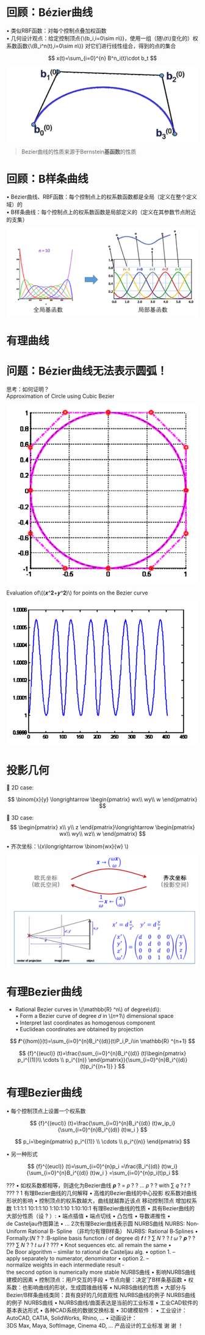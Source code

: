 

# 回顾：Bézier曲线    
• 类似RBF函数：对每个控制点叠加权函数    
• 几何设计观点：给定控制顶点{\\(b_i,i=0\sim n\\)}，使用一组（随\\(t\\)变化的）权系数函数{\\(B_i^n(t),i=0\sim n\\)} 对它们进行线性组合，得到的点的集合    

$$
x(t)=\sum_{i=0}^{n} B^n_i(t)\cdot b_t
$$

![](../assets/有理曲线-1.png)  

> Bezier曲线的性质来源于Bernstein**基函数**的性质   


# 回顾：B样条曲线   

• Bézier曲线、RBF函数：每个控制点上的权系数函数都是全局（定义在整个定义域）的   
• B样条曲线：每个控制点上的权系数函数是局部定义的（定义在其参数节点附近的支集）   

![](../assets/有理曲线-2.png)  


# 有理曲线

# 问题：Bézier曲线无法表示圆弧！  

思考：如何证明？   
Approximation of Circle using Cubic Bezier    

![](../assets/有理曲线-3.png)  

Evaluation of\\((𝒙^𝟐+𝒚^𝟐)\\) for points on the Bezier curve    

![](../assets/有理曲线-4.png)  


# 投影几何

 2D case:

$$
\binom{x}{y} \longrightarrow \begin{pmatrix}
 wx\\
 wy\\
w
\end{pmatrix}
$$

 3D case:
$$
 \begin{pmatrix}
 x\\
 y\\
z
\end{pmatrix}\longrightarrow \begin{pmatrix}
 wx\\
 wy\\
 wz\\
w
\end{pmatrix}
$$


• 齐次坐标：\\(x\longrightarrow \binom{wx}{w} \\)   

![](../assets/有理曲线-5.png)    


# 有理Bezier曲线

* Rational Bezier curves in \\(\mathbb{R} ^n\\) of degree\\(d\\):   
• Form a Bezier curve of degree 𝑑 in \\(𝑛+1\\) dimensional space    
• Interpret last coordinates as homogenous component    
• Euclidean coordinates are obtained by projection    

$$
𝒇^{(hom)}(t)=\sum_{i=0}^{n}B_i^{(d)}(t)P_i,P_i\in \mathbb{R} ^{n+1}
$$

$$
{f}^{(eucl)} (t)=\frac{\sum_{i=0}^{n}B_i^{(d)} (t)\begin{pmatrix}
 p_i^{(1)}\\
 \cdots \\
p_i^{(n)}
\end{pmatrix}}{\sum_{i=0}^{n}B_i^{(d)} (t)p_i^{(n+1)} } 
$$

# 有理Bezier曲线

• 每个控制顶点上设置一个权系数    

$$
{f}^{(eucl)} (t)=\frac{\sum_{i=0}^{n}B_i^{(d)} (t)w_ip_i}{\sum_{i=0}^{n}B_i^{(d)} (t)w_i } 
$$

$$
p_i=\begin{pmatrix}
p_i^{(1)} \\
\cdots  \\
p_i^{(n)}
\end{pmatrix}
$$

• 另一种形式    

$$
{f}^{(eucl)} (t)=\sum_{i=0}^{n}p_i =\frac{B_i^{(d)} (t)w_i}{\sum_{i=0}^{n}B_i^{(d)} (t)w_i } =\sum_{i=0}^{n}p_i(t)p_i 
$$


???
• 如权系数都相等，则退化为Bezier曲线
𝒑 ? =
𝑝 ?
?
…
𝑝 ?
?
with ∑ 𝑞 ? 𝑡
?
???
? 1
有理Bezier曲线的几何解释
• 高维的Bezier曲线的中心投影
权系数对曲线形状的影响
• 控制顶点的权系数越大，曲线就越靠近该点
移动控制顶点
增加权系数
1:1:1:1 10:1:1:10
1:10:1:10
1:10:10:1
有理Bezier曲线的性质
• 具有Bezier曲线的大部分性质（设
?
）:
• 端点插值
• 端点切线
• 凸包性
• 导数递推性
• de Casteljau作图算法
• …
2次有理Bezier曲线表示圆
NURBS曲线
NURBS: Non‐Uniform Rational B‐
Spline （非均匀有理B样条）
NURBS: Rational B‐Splines
• Formally:(𝑁 ?
?
:B‐spline basis function 𝑖 of degree d)
𝒇 𝑡 ?
∑ 𝑁
?
?
𝑡 𝜔 ? 𝒑 ?
?
???
∑ 𝑁
?
?
𝑡 𝜔 𝒊
?
???
• Knot sequences etc. all remain the same
• De Boor algorithm – similar to rational de Casteljau alg.
• option 1. – apply separately to numerator, denominator
• option 2. – normalize weights in each intermediate result
‐ the second option is numerically more stable
NURBS曲线
• 影响NURBS曲线建模的因素
• 控制顶点：用户交互的手段
• 节点向量：决定了B样条基函数
• 权系数：也影响曲线的形状，生成圆锥曲线等
• NURBS曲线的性质
• 大部分与Bezier/B样条曲线类同：具有良好的几何直观性
NURBS曲线的例子
NURBS曲线的例子
NURBS曲线
• NURBS曲线/曲面表达是当前的工业标准
• 工业CAD软件的基本表达形式
• 各种CAD系统的数据交换标准
• 3D建模软件：
• 工业设计：AutoCAD, CATIA, SolidWorks, Rhino, …
• 动画设计：3DS Max, Maya, SoftImage, Cinema 4D, …
产品设计的工业标准
谢 谢 ！
